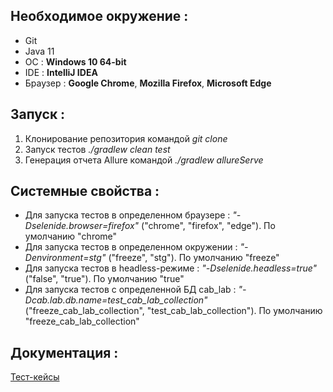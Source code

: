 ## Необходимое окружение :
- Git
- Java 11
- ОС : **Windows 10 64-bit**
- IDE : **IntelliJ IDEA**
- Браузер : **Google Chrome**, **Mozilla Firefox**, **Microsoft Edge**


## Запуск :
1. Клонирование репозитория командой _git clone_
2. Запуск тестов
   _./gradlew clean test_
3. Генерация отчета Allure командой _./gradlew allureServe_


## Системные свойства :
- Для запуска тестов в определенном браузере : _"-Dselenide.browser=firefox"_ ("chrome", "firefox", "edge").
  По умолчанию "chrome"
- Для запуска тестов в определенном окружении : _"-Denvironment=stg"_ ("freeze", "stg").
По умолчанию "freeze"
- Для запуска тестов в headless-режиме : _"-Dselenide.headless=true"_ ("false", "true").
  По умолчанию "true"
- Для запуска тестов с определенной БД cab_lab : _"-Dcab.lab.db.name=test_cab_lab_collection"_ ("freeze_cab_lab_collection", "test_cab_lab_collection").
По умолчанию "freeze_cab_lab_collection"


## Документация :
[Тест-кейсы](https://testit.smuit.ru/projects/8271/tests?isolatedSection=32d71e85-1002-4bea-a286-827d707e3a07)

